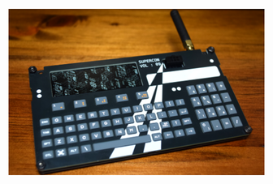 ![The_Badge](images/2025_badge_front_supercon_logo.png "2025 Hackaday Supercon Communicator Badge")
